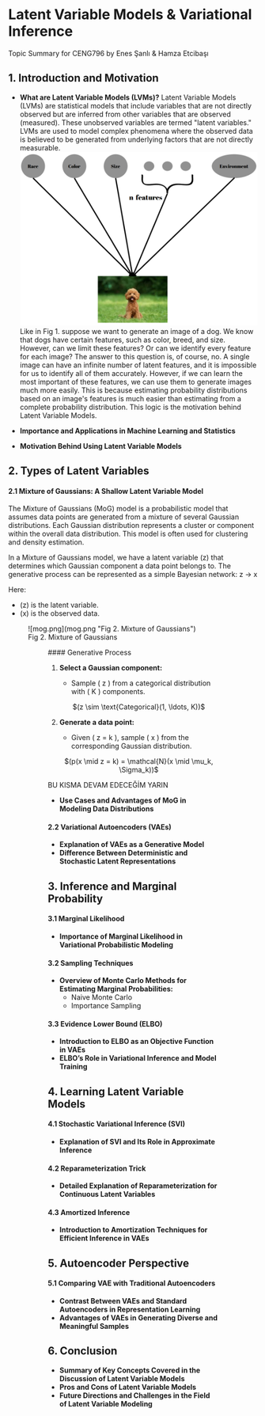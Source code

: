 # Latent Variable Models & Variational Inference
Topic Summary for CENG796 by Enes Şanlı &amp; Hamza Etcibaşı

## 1. Introduction and Motivation
- **What are Latent Variable Models (LVMs)?**
Latent Variable Models (LVMs) are statistical models that include variables that are not directly observed but are inferred from other variables that are observed (measured). These unobserved variables are termed "latent variables." LVMs are used to model complex phenomena where the observed data is believed to be generated from underlying factors that are not directly measurable.
![img1.png](img1.png "Fig 1. Latent Variables")
Like in Fig 1. suppose we want to generate an image of a dog. We know that dogs have certain features, such as color, breed, and size. However, can we limit these features? Or can we identify every feature for each image? The answer to this question is, of course, no. A single image can have an infinite number of latent features, and it is impossible for us to identify all of them accurately. However, if we can learn the most important of these features, we can use them to generate images much more easily. This is because estimating probability distributions based on an image's features is much easier than estimating from a complete probability distribution. This logic is the motivation behind Latent Variable Models.

- **Importance and Applications in Machine Learning and Statistics**
- **Motivation Behind Using Latent Variable Models**

## 2. Types of Latent Variables
#### 2.1 Mixture of Gaussians: A Shallow Latent Variable Model

The Mixture of Gaussians (MoG) model is a probabilistic model that assumes data points are generated from a mixture of several Gaussian distributions. Each Gaussian distribution represents a cluster or component within the overall data distribution. This model is often used for clustering and density estimation.

In a Mixture of Gaussians model, we have a latent variable \(z\) that determines which Gaussian component a data point belongs to. The generative process can be represented as a simple Bayesian network: z → x 

Here:
- \(z\) is the latent variable.
- \(x\) is the observed data.
<figure>
![mog.png](mog.png "Fig 2. Mixture of Gaussians")
   <figcaption>Fig 2. Mixture of Gaussians</figcaption>
<figure>
#### Generative Process

1. **Select a Gaussian component:**
   - Sample \( z \) from a categorical distribution with \( K \) components.
   <p align="center">
        $(z \sim \text{Categorical}(1, \ldots, K))$
   </p>

2. **Generate a data point:**
   - Given \( z = k \), sample \( x \) from the corresponding Gaussian distribution.
   <p align="center">
        $(p(x \mid z = k) = \mathcal{N}(x \mid \mu_k, \Sigma_k))$
   </p>

BU KISMA DEVAM EDECEĞİM YARIN


- **Use Cases and Advantages of MoG in Modeling Data Distributions**

#### 2.2 Variational Autoencoders (VAEs)
- **Explanation of VAEs as a Generative Model**
- **Difference Between Deterministic and Stochastic Latent Representations**

## 3. Inference and Marginal Probability
#### 3.1 Marginal Likelihood
- **Importance of Marginal Likelihood in Variational Probabilistic Modeling**

#### 3.2 Sampling Techniques
- **Overview of Monte Carlo Methods for Estimating Marginal Probabilities:**
  - Naive Monte Carlo
  - Importance Sampling

#### 3.3 Evidence Lower Bound (ELBO)
- **Introduction to ELBO as an Objective Function in VAEs**
- **ELBO’s Role in Variational Inference and Model Training**

## 4. Learning Latent Variable Models
#### 4.1 Stochastic Variational Inference (SVI)
- **Explanation of SVI and Its Role in Approximate Inference**

#### 4.2 Reparameterization Trick
- **Detailed Explanation of Reparameterization for Continuous Latent Variables**

#### 4.3 Amortized Inference
- **Introduction to Amortization Techniques for Efficient Inference in VAEs**

## 5. Autoencoder Perspective
#### 5.1 Comparing VAE with Traditional Autoencoders
- **Contrast Between VAEs and Standard Autoencoders in Representation Learning**
- **Advantages of VAEs in Generating Diverse and Meaningful Samples**

## 6. Conclusion
- **Summary of Key Concepts Covered in the Discussion of Latent Variable Models**
- **Pros and Cons of Latent Variable Models**
- **Future Directions and Challenges in the Field of Latent Variable Modeling**
